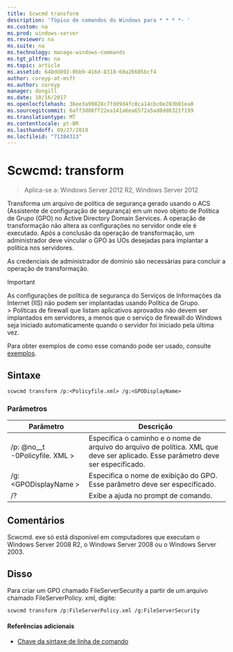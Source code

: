 ```yaml
---
title: Scwcmd transform
description: 'Tópico de comandos do Windows para * * * *- '
ms.custom: na
ms.prod: windows-server
ms.reviewer: na
ms.suite: na
ms.technology: manage-windows-commands
ms.tgt_pltfrm: na
ms.topic: article
ms.assetid: 640dd892-0bb9-416d-8318-60a26605bcf4
author: coreyp-at-msft
ms.author: coreyp
manager: dongill
ms.date: 10/16/2017
ms.openlocfilehash: 36ee3a99828c7fdd9d4fc0ca14cbc0e203b01ea0
ms.sourcegitcommit: 6aff3d88ff22ea141a6ea6572a5ad8dd6321f199
ms.translationtype: MT
ms.contentlocale: pt-BR
ms.lasthandoff: 09/27/2019
ms.locfileid: "71384313"
---
```

# <a name="scwcmd-transform"></a>Scwcmd: transform

> Aplica-se a: Windows Server 2012 R2, Windows Server 2012

Transforma um arquivo de política de segurança gerado usando o ACS (Assistente de configuração de segurança) em um novo objeto de Política de Grupo (GPO) no Active Directory Domain Services. A operação de transformação não altera as configurações no servidor onde ele é executado. Após a conclusão da operação de transformação, um administrador deve vincular o GPO às UOs desejadas para implantar a política nos servidores.

As credenciais de administrador de domínio são necessárias para concluir a operação de transformação.

> [!IMPORTANT]
> As configurações de política de segurança do Serviços de Informações da Internet (IIS) não podem ser implantadas usando Política de Grupo.</br>> Políticas de firewall que listam aplicativos aprovados não devem ser implantados em servidores, a menos que o serviço de firewall do Windows seja iniciado automaticamente quando o servidor foi iniciado pela última vez.

Para obter exemplos de como esse comando pode ser usado, consulte [exemplos](#BKMK_Examples).

## <a name="syntax"></a>Sintaxe

```
scwcmd transform /p:<Policyfile.xml> /g:<GPODisplayName>
```

### <a name="parameters"></a>Parâmetros

|Parâmetro|Descrição|
|---------|-----------|
|/p: @no__t -0Policyfile. XML >|Especifica o caminho e o nome de arquivo do arquivo de política. XML que deve ser aplicado. Esse parâmetro deve ser especificado.|
|/g: \<GPODisplayName >|Especifica o nome de exibição do GPO. Esse parâmetro deve ser especificado.|
|/?|Exibe a ajuda no prompt de comando.|

## <a name="remarks"></a>Comentários

Scwcmd. exe só está disponível em computadores que executam o Windows Server 2008 R2, o Windows Server 2008 ou o Windows Server 2003.

## <a name="BKMK_Examples"></a>Disso

Para criar um GPO chamado FileServerSecurity a partir de um arquivo chamado FileServerPolicy. xml, digite:
```
scwcmd transform /p:FileServerPolicy.xml /g:FileServerSecurity
```

#### <a name="additional-references"></a>Referências adicionais

-   [Chave da sintaxe de linha de comando](command-line-syntax-key.md)